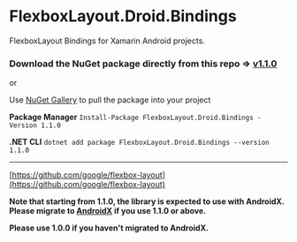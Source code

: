 # FlexboxLayout.Droid.Bindings

FlexboxLayout Bindings for Xamarin Android projects.

### Download the NuGet package directly from this repo => [v1.1.0](https://github.com/rf43/FlexboxLayout.Droid.Bindings/blob/master/FlexboxLayout.Droid.Bindings/FlexboxLayout.Droid.Bindings/bin/Release/FlexboxLayout.Droid.Bindings.1.1.0.nupkg)

or

Use [NuGet Gallery](https://www.nuget.org/packages/FlexboxLayout.Droid.Bindings/) to pull the package into your project

**Package Manager**
`Install-Package FlexboxLayout.Droid.Bindings -Version 1.1.0`

**.NET CLI**
`dotnet add package FlexboxLayout.Droid.Bindings --version 1.1.0`

---

[https://github.com/google/flexbox-layout](https://github.com/google/flexbox-layout)

**Note that starting from 1.1.0, the library is expected to use with AndroidX. Please migrate to [AndroidX](https://developer.android.com/jetpack/androidx/migrate) if you use 1.1.0 or above.**

**Please use 1.0.0 if you haven't migrated to AndroidX.**
